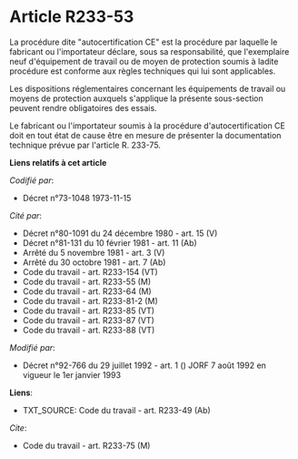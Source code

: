 # Article R233-53

La procédure dite "autocertification CE" est la procédure par laquelle le fabricant ou l'importateur déclare, sous sa
responsabilité, que l'exemplaire neuf d'équipement de travail ou de moyen de protection soumis à ladite procédure est
conforme aux règles techniques qui lui sont applicables.

Les dispositions réglementaires concernant les équipements de travail ou moyens de protection auxquels s'applique la présente
sous-section peuvent rendre obligatoires des essais.

Le fabricant ou l'importateur soumis à la procédure d'autocertification CE doit en tout état de cause être en mesure de
présenter la documentation technique prévue par l'article R. 233-75.

**Liens relatifs à cet article**

_Codifié par_:

  - Décret n°73-1048 1973-11-15

_Cité par_:

  - Décret n°80-1091 du 24 décembre 1980 - art. 15 (V)
  - Décret n°81-131 du 10 février 1981 - art. 11 (Ab)
  - Arrêté du 5 novembre 1981 - art. 3 (V)
  - Arrêté du 30 octobre 1981 - art. 7 (Ab)
  - Code du travail - art. R233-154 (VT)
  - Code du travail - art. R233-55 (M)
  - Code du travail - art. R233-64 (M)
  - Code du travail - art. R233-81-2 (M)
  - Code du travail - art. R233-85 (VT)
  - Code du travail - art. R233-87 (VT)
  - Code du travail - art. R233-88 (VT)

_Modifié par_:

  - Décret n°92-766 du 29 juillet 1992 - art. 1 () JORF 7 août 1992 en vigueur le 1er janvier 1993

**Liens**:

  - TXT_SOURCE: Code du travail - art. R233-49 (Ab)

_Cite_:

  - Code du travail - art. R233-75 (M)

